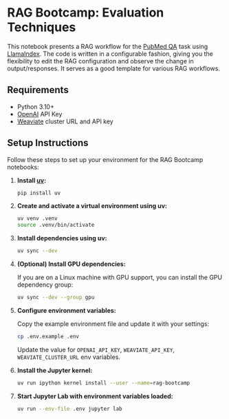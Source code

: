 # RAG Bootcamp: Evaluation Techniques

This notebook presents a RAG workflow for the [PubMed QA](https://pubmedqa.github.io/) task using [LlamaIndex](https://www.llamaindex.ai/). The code is written in a configurable fashion, giving you the flexibility to edit the RAG configuration and observe the change in output/responses. It serves as a good template for various RAG workflows.

## Requirements

* Python 3.10+
* [OpenAI](https://platform.openai.com/) API Key 
* [Weaviate](https://console.weaviate.io/) cluster URL and API key

## Setup Instructions

Follow these steps to set up your environment for the RAG Bootcamp notebooks:

1. **Install [uv](https://github.com/astral-sh/uv):**

    ```bash
    pip install uv
    ```

2. **Create and activate a virtual environment using uv:**

    ```bash
    uv venv .venv
    source .venv/bin/activate
    ```

3. **Install dependencies using uv:**

    ```bash
    uv sync --dev
    ```

4. **(Optional) Install GPU dependencies:**

    If you are on a Linux machine with GPU support, you can install the GPU dependency group:

    ```bash
    uv sync --dev --group gpu
    ```

5. **Configure environment variables:**

    Copy the example environment file and update it with your settings:

    ```bash
    cp .env.example .env
    ```

    Update the value for `OPENAI_API_KEY`, `WEAVIATE_API_KEY`, `WEAVIATE_CLUSTER_URL` env variables.


6. **Install the Jupyter kernel:**

    ```bash
    uv run ipython kernel install --user --name=rag-bootcamp  
    ```

7. **Start Jupyter Lab with environment variables loaded:**

    ```bash
    uv run --env-file .env jupyter lab
    ```
